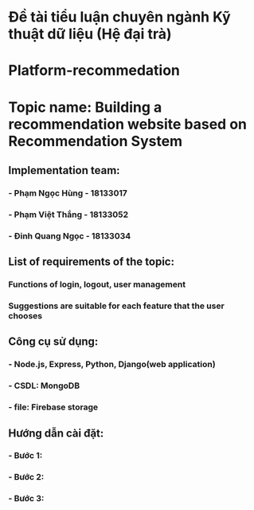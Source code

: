 # Đề tài tiểu luận chuyên ngành Kỹ thuật dữ liệu (Hệ đại trà)
# Platform-recommedation
# Topic name: Building a recommendation website based on Recommendation System
## Implementation team:
### - Phạm Ngọc Hùng - 18133017
### - Phạm Việt Thắng - 18133052
### - Đinh Quang Ngọc - 18133034
## List of requirements of the topic:
### Functions of login, logout, user management
### Suggestions are suitable for each feature that the user chooses
## Công cụ sử dụng:
### - Node.js, Express, Python, Django(web application)
### - CSDL: MongoDB
### - file: Firebase storage
## Hướng dẫn cài đặt:
### - Bước 1:
### - Bước 2:
### - Bước 3:
